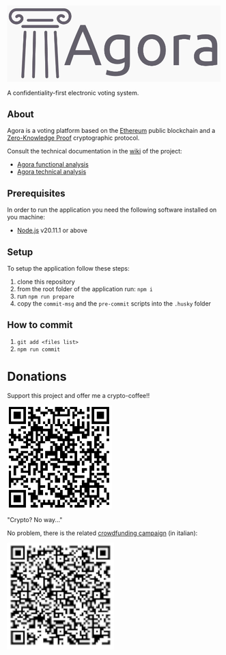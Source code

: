 <img src="docs/assets/logo.jpg" alt="Agora" width="500"/>

A confidentiality-first electronic voting system.

## About
Agora is a voting platform based on the [Ethereum](https://ethereum.org/en/) public blockchain and a [Zero-Knowledge Proof](https://zkp.science/) cryptographic protocol.

Consult the technical documentation in the [wiki](https://github.com/nova-collective/agora/wiki) of the project: 

* [Agora functional analysis](https://github.com/g3k0/agora/wiki/2.-Functional-analysis)
* [Agora technical analysis](https://github.com/g3k0/agora/wiki/3.-Technical-analysis)


## Prerequisites

In order to run the application you need the following software installed on you machine:

* [Node.js](https://nodejs.org/en) v20.11.1 or above

## Setup

To setup the application follow these steps:

1. clone this repository
2. from the root folder of the application run: `npm i`
3. run `npm run prepare`
3. copy the `commit-msg` and the `pre-commit` scripts into the `.husky` folder

## How to commit
 
1. `git add <files list>`
2. `npm run commit`

# Donations
Support this project and offer me a crypto-coffee!!

![wallet](docs/assets/wallet_address.png)

"Crypto? No way..."

No problem, there is the related [crowdfunding campaign](https://www.gofundme.com/f/agora-sistema-di-voto-basato-su-blockchain) (in italian):

![crowdfunding](docs/assets/qr_code_go_fund_me.png)


